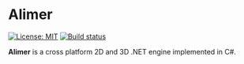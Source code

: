 # Alimer

[![License: MIT](https://img.shields.io/badge/License-MIT-yellow.svg)](https://github.com/amerkoleci/alimer/blob/master/LICENSE)
[![Build status](https://github.com/amerkoleci/alimer/workflows/ci/badge.svg)](https://github.com/amerkoleci/alimer/actions)

**Alimer** is a cross platform 2D and 3D .NET engine implemented in C#.